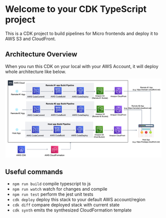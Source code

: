 # Welcome to your CDK TypeScript project

This is a CDK project to build pipelines for Micro frontends and deploy it to AWS S3 and CloudFront.

## Architecture Overview

When you run this CDK on your local with your AWS Account, it will deploy whole architecture like below.

![Architecture!](/host/public/mfe_architecture.png 'Architecture')

## Useful commands

-   `npm run build` compile typescript to js
-   `npm run watch` watch for changes and compile
-   `npm run test` perform the jest unit tests
-   `cdk deploy` deploy this stack to your default AWS account/region
-   `cdk diff` compare deployed stack with current state
-   `cdk synth` emits the synthesized CloudFormation template
